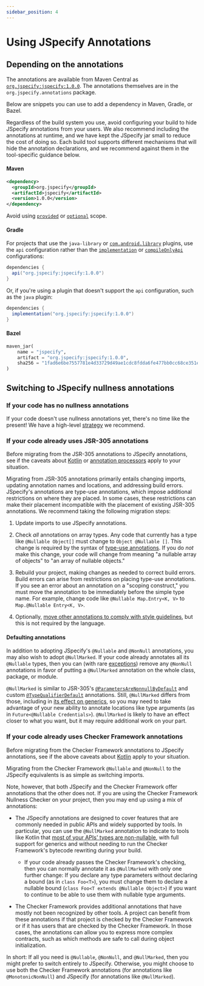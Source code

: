 ```yaml
---
sidebar_position: 4
---
```


# Using JSpecify Annotations

## Depending on the annotations

The annotations are available from Maven Central as
[`org.jspecify:jspecify:1.0.0`](https://repo1.maven.org/maven2/org/jspecify/jspecify/1.0.0/).
The annotations themselves are in the `org.jspecify.annotations` package.

Below are snippets you can use to add a dependency in Maven, Gradle, or Bazel.

Regardless of the build system you use, avoid configuring your build to hide
JSpecify annotations from your users. We also recommend including the
annotations at runtime, and we have kept the JSpecify jar small to reduce the
cost of doing so. Each build tool supports different mechanisms that will hide
the annotation declarations, and we recommend against them in the tool-specific
guidance below.

#### Maven

```xml
<dependency>
  <groupId>org.jspecify</groupId>
  <artifactId>jspecify</artifactId>
  <version>1.0.0</version>
</dependency>
```

Avoid using [`provided`] or [`optional`] scope.

#### Gradle

For projects that use the `java-library` or
[`com.android.library`](https://developer.android.com/studio/projects/android-library)
plugins, use the `api` configuration rather than the [`implementation`] or
[`compileOnlyApi`] configurations:

```groovy
dependencies {
  api("org.jspecify:jspecify:1.0.0")
}
```

Or, if you're using a plugin that doesn't support the `api` configuration, such
as the `java` plugin:

```groovy
dependencies {
  implementation("org.jspecify:jspecify:1.0.0")
}
```

#### Bazel

```python
maven_jar(
    name = "jspecify",
    artifact = "org.jspecify:jspecify:1.0.0",
    sha256 = "1fad6e6be7557781e4d33729d49ae1cdc8fdda6fe477bb0cc68ce351eafdfbab",
)
```

## Switching to JSpecify nullness annotations

### If your code has no nullness annotations

If your code doesn't use nullness annotations yet, there's no time like the
present! We have a high-level [strategy](applying) we recommend.

### If your code already uses JSR-305 annotations

Before migrating from the JSR-305 annotations to JSpecify annotations, see if
the caveats about [Kotlin][Kotlin-caveats] or
[annotation processors](whether#annotation-processors) apply to your situation.

Migrating from JSR-305 annotations primarily entails changing imports, updating
annotation names and locations, and addressing build errors. JSpecify's
annotations are type-use annotations, which impose additional restrictions on
where they are placed. In some cases, these restrictions can make their
placement incompatible with the placement of existing JSR-305 annotations. We
recommend taking the following migration steps:

1.  Update imports to use JSpecify annotations.

1.  Check *all* annotations on array types. Any code that currently has a type
    like `@Nullable Object[]` must change to `Object @Nullable []`. This change
    is required by the syntax of [type-use annotations]. If you do *not* make
    this change, your code will change from meaning "a nullable array of
    objects" to "an array of nullable objects."

1.  Rebuild your project, making changes as needed to correct build errors.
    Build errors can arise from restrictions on placing type-use annotations. If
    you see an error about an annotation on a "scoping construct," you must move
    the annotation to be immediately before the simple type name. For example,
    change code like `@Nullable Map.Entry<K, V>` to `Map.@Nullable Entry<K, V>`.

1.  Optionally,
    [move other annotations to comply with style guidelines](https://google.github.io/styleguide/javaguide.html#s4.8.5-annotations),
    but this is not required by the language.

#### Defaulting annotations

In addition to adopting JSpecify's `@Nullable` and `@NonNull` annotations, you
may also wish to adopt `@NullMarked`. If your code already annotates all its
`@Nullable` types, then you can (with rare
[exceptions](https://jspecify.dev/docs/api/org/jspecify/annotations/NonNull.html#projection))
remove any `@NonNull` annotations in favor of putting a `@NullMarked` annotation
on the whole class, package, or module.

`@NullMarked` is similar to JSR-305's [`@ParametersAreNonnullByDefault`] and
custom [`@TypeQualifierDefault`] annotations. Still, `@NullMarked` differs from
those, including in [its effect on generics](user-guide#generics), so you may
need to take advantage of your new ability to annotate locations like type
arguments (as in `Future<@Nullable Credentials>`). `@NullMarked` is likely to
have an effect closer to what you want, but it may require additional work on
your part.

### If your code already uses Checker Framework annotations

Before migrating from the Checker Framework annotations to JSpecify annotations,
see if the above caveats about [Kotlin][Kotlin-caveats] apply to your situation.

Migrating from the Checker Framework `@Nullable` and `@NonNull` to the JSpecify
equivalents is as simple as switching imports.

Note, however, that both JSpecify and the Checker Framework offer annotations
that the other does not. If you are using the Checker Framework Nullness Checker
on your project, then you may end up using a mix of annotations:

*   The JSpecify annotations are designed to cover features that are commonly
    needed in public APIs and widely supported by tools. In particular, you can
    use the `@NullMarked` annotation to indicate to tools like Kotlin that
    [most of your APIs' types are non-nullable](https://jspecify.dev/docs/api/org/jspecify/annotations/NullMarked.html#effects),
    with full support for generics and without needing to run the Checker
    Framework's bytecode rewriting during your build.

    *   If your code already passes the Checker Framework's checking, then you
        can normally annotate it as `@NullMarked` with only one further change:
        If you declare any type parameters without declaring a bound (as in
        `class Foo<T>`), you must change them to declare a nullable bound
        (`class Foo<T extends @Nullable Object>`) if you want to continue to be
        able to use them with nullable type arguments.

*   The Checker Framework provides additional annotations that have mostly not
    been recognized by other tools. A project can benefit from these annotations
    if that project is checked by the Checker Framework or if it has users that
    are checked by the Checker Framework. In those cases, the annotations can
    allow you to express more complex contracts, such as which methods are safe
    to call during object initialization.

In short: If all you need is `@Nullable`, `@NonNull`, and `@NullMarked`, then
you might prefer to switch entirely to JSpecify. Otherwise, you might choose to
use both the Checker Framework annotations (for annotations like
`@MonotonicNonNull`) and JSpecify (for annotations like `@NullMarked`).

[`@ParametersAreNonnullByDefault`]: https://www.javadoc.io/doc/com.google.code.findbugs/jsr305/3.0.1/javax/annotation/ParametersAreNonnullByDefault.html
[`@TypeQualifierDefault`]: https://github.com/Kotlin/KEEP/blob/master/proposals/jsr-305-custom-nullability-qualifiers.md#type-qualifier-default
[`compileOnlyApi`]: https://docs.gradle.org/current/userguide/java_library_plugin.html#sec:java_library_configurations_graph
[`implementation`]: https://docs.gradle.org/current/userguide/java_library_plugin.html#sec:java_library_configurations_graph
[`optional`]: https://maven.apache.org/guides/introduction/introduction-to-optional-and-excludes-dependencies.html
[`provided`]: https://maven.apache.org/guides/introduction/introduction-to-dependency-mechanism.html#dependency-scope
[Kotlin-caveats]: whether#kotlin
[type-use annotations]: https://www.oracle.com/technical-resources/articles/java/ma14-architect-annotations.html#:~:text=Applying%20Type%20Annotations
